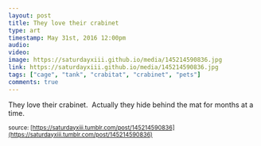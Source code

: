 ```yaml
---
layout: post
title: They love their crabinet 
type: art
timestamp: May 31st, 2016 12:00pm
audio: 
video: 
image: https://saturdayxiii.github.io/media/145214590836.jpg
link: https://saturdayxiii.github.io/media/145214590836.jpg
tags: ["cage", "tank", "crabitat", "crabinet", "pets"]
comments: true
---
```

They love their crabinet.  Actually they hide behind the mat for months at a time.
 
  
<small>source: [https://saturdayxiii.tumblr.com/post/145214590836](https://saturdayxiii.tumblr.com/post/145214590836)</small>